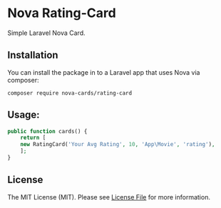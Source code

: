 # Nova Rating-Card
Simple Laravel Nova Card. 

## Installation

You can install the package in to a Laravel app that uses Nova via composer:
```
composer require nova-cards/rating-card
```

## Usage:
```php
public function cards() {
    return [
	new RatingCard('Your Avg Rating', 10, 'App\Movie', 'rating'),
    ];
}
```

## License

The MIT License (MIT). Please see [License File](LICENSE.md) for more information.
